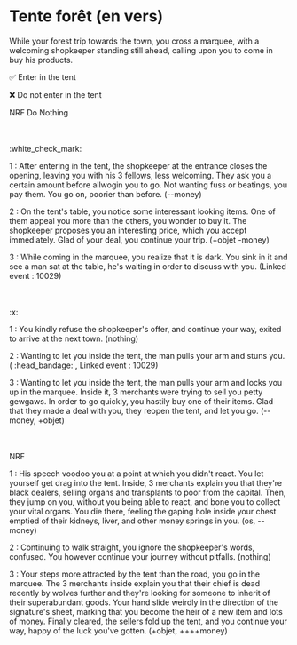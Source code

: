 # Tente forêt (en vers)

While your forest trip towards the town, you cross a marquee, with a welcoming shopkeeper standing still ahead, calling upon you to come in buy his products.

:white_check_mark: Enter in the tent

:x: Do not enter in the tent

NRF Do Nothing

<br/>
<br/>
:white_check_mark: 

1 : After entering in the tent, the shopkeeper at the entrance closes the opening, leaving you with his 3 fellows, less welcoming. They ask you a certain amount before allwogin you to go. Not wanting fuss or beatings, you pay them. You go on, poorier than before. (--money)

2 : On the tent's table, you notice some interessant looking items. One of them appeal you more than the others, you wonder to buy it. The shopkeeper proposes you an interesting price, which you accept immediately. Glad of your deal, you continue your trip. (+objet -money)

3 : While coming in the marquee, you realize that it is dark. You sink in it and see a man sat at the table, he's waiting in order to discuss with you. (Linked event : 10029)

<br/>
<br/>
:x:

1 : You kindly refuse the shopkeeper's offer, and continue your way, exited to arrive at the next town. (nothing)

2 : Wanting to let you inside the tent, the man pulls your arm and stuns you. ( :head_bandage:  , Linked event : 10029)

3 : Wanting to let you inside the tent, the man pulls your arm and locks you up in the marquee. Inside it, 3 merchants were trying to sell you petty gewgaws. In order to go quickly, you hastily buy one of their items. Glad that they made a deal with you, they reopen the tent, and let you go. (--money, +objet)

<br/>
<br/>
NRF

1 : His speech voodoo you at a point at which you didn't react. You let yourself get drag into the tent. Inside, 3 merchants explain you that they're black dealers, selling organs and transplants to poor from the capital. Then, they jump on you, without you being able to react, and bone you to collect your vital organs. You die there, feeling the gaping hole inside your chest emptied of their kidneys, liver, and other money springs in you. (os, --money) 

2 : Continuing to walk straight, you ignore the shopkeeper's words, confused. You however continue your journey without pitfalls. (nothing) 

3 : Your steps more attracted by the tent than the road, you go in the marquee. The 3 merchants inside explain you that their chief is dead recently by wolves further and they're looking for someone to inherit of their superabundant goods. Your hand slide weirdly in the direction of the signature's sheet, marking that you become the heir of a new item and lots of money. Finally cleared, the sellers fold up the tent, and you continue your way, happy of the luck you've gotten. (+objet, ++++money)
